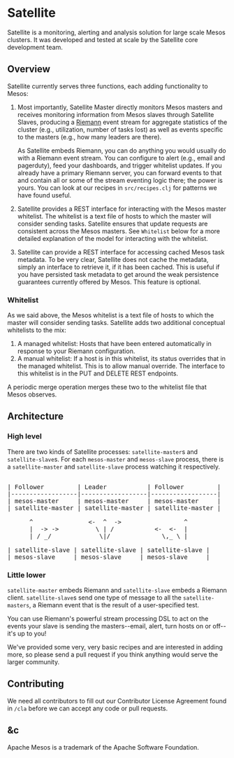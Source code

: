 # Satellite

Satellite is a monitoring, alerting and analysis solution for large scale Mesos clusters. It was developed and tested at scale by the Satellite core development team. 

## Overview

Satellite currently serves three functions, each adding functionality to Mesos:

1.  Most importantly, Satellite Master directly monitors Mesos masters and
    receives monitoring information from Mesos slaves through Satellite
    Slaves, producing a [Riemann](http://riemann.io/index.html) event stream for
    aggregate statistics of the cluster (e.g., utilization, number of tasks
    lost) as well as events specific to the masters (e.g., how many leaders are
    there).

    As Satellite embeds Riemann, you can do anything you would usually do with a
    Riemann event stream. You can configure to alert (e.g., email and pagerduty),
    feed your dashboards, and trigger whitelist updates. If you already have a
    primary Riemann server, you can forward events to that and contain all or
    some of the stream eventing logic there; the power is yours. You can look at
    our recipes in `src/recipes.clj` for patterns we have found useful.

2.  Satellite provides a REST interface for interacting with the Mesos master
    whitelist. The whitelist is a text file of hosts to which the master will
    consider sending tasks. Satellite ensures that update requests are consistent
    across the Mesos masters. See `Whitelist` below for a more detailed
    explanation of the model for interacting with the whitelist.

3.  Satellite can provide a REST interface for accessing cached Mesos task
    metadata. To be very clear, Satellite does not cache the metadata, simply an
    interface to retrieve it, if it has been cached. This is useful if you have
    persisted task metadata to get around the weak persistence guarantees
    currently offered by Mesos. This feature is optional.

### Whitelist

As we said above, the Mesos whitelist is a text file of hosts to which the
master will consider sending tasks. Satellite adds two additional conceptual
whitelists to the mix:

1.  A managed whitelist: Hosts that have been entered automatically in response
    to your Riemann configuration.
2.  A manual whitelist: If a host is in this whitelist, its status overrides
    that in the managed whitelist. This is to allow manual override. The
    interface to this whitelist is in the PUT and DELETE REST endpoints.

A periodic merge operation merges these two to the whitelist file that Mesos
observes.

## Architecture
### High level
There are two kinds of Satellite processes: `satellite-master`s and
`satellite-slave`s.
For each `mesos-master` and `mesos-slave` process, there is a `satellite-master`
and `satellite-slave` process watching it respectively.
<pre>

| Follower         | Leader           | Follower         |
|------------------|------------------|------------------|
| mesos-master     | mesos-master     | mesos-master     |
| satellite-master | satellite-master | satellite-master |

      ^               <-  ^  ->                 ^
      |  -> ->          \ | /           <-  <-  |
      | / _/             \|/              \,_ \ |

| satellite-slave | satellite-slave | satellite-slave |
| mesos-slave     | mesos-slave     | mesos-slave     |
</pre>
### Little lower
`satellite-master` embeds Riemann and `satellite-slave` embeds a Riemann client.
`satellite-slave`s send one type of message to all the `satellite-masters`, a
Riemann event that is the result of a user-specified test.

You can use Riemann's powerful stream processing DSL to act on the events
your slave is sending the masters--email, alert, turn hosts on or off--it's up
to you!

We've provided some very, very basic recipes and are interested in adding more,
so please send a pull request if you think anything would serve the larger
community.

## Contributing
We need all contributors to fill out our Contributor License Agreement found in
`/cla` before we can accept any code or pull requests.

## &c
Apache Mesos is a trademark of the Apache Software Foundation.
